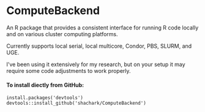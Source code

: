 # ComputeBackend
An R package that provides a consistent interface for running R code locally and on various cluster computing platforms.

Currently supports local serial, local multicore, Condor, PBS, SLURM, and UGE.

I've been using it extensively for my research, but on your setup it may require some code adjustments to work properly.

#### To install diectly from GitHub:
```
install.packages('devtools')
devtools::install_github('shachark/ComputeBackend')
```
